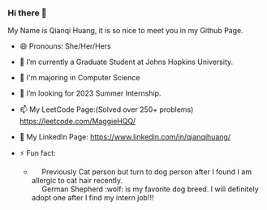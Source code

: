 ### Hi there 👋

My Name is Qianqi Huang, it is so nice to meet you in my Github Page.

- 😄 Pronouns: She/Her/Hers
- 🔭 I’m currently a Graduate Student at Johns Hopkins University.
- 🌱 I'm majoring in Computer Science
- 🤔 I’m looking for 2023 Summer Internship. 
- 📫 My LeetCode Page:(Solved over 250+ problems) https://leetcode.com/MaggieHQQ/ 
- :love_letter: My LinkedIn Page: https://www.linkedin.com/in/qianqihuang/

- ⚡ Fun fact: 
  - <p>&nbsp;&nbsp;&nbsp;&nbsp;&nbsp;Previously Cat person but turn to dog person after I found I am allergic to cat hair recently. <br>
              &nbsp;&nbsp;&nbsp;&nbsp;&nbsp;German Shepherd :wolf: is my favorite dog breed. I will definitely adopt one after I find my intern job!!! </p>

